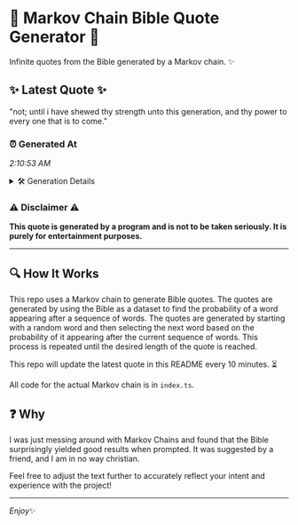 # 📖 Markov Chain Bible Quote Generator 📖

Infinite quotes from the Bible generated by a Markov chain. ✨

## ✨ Latest Quote ✨
"not; until i have shewed thy strength unto this generation, and thy power to every one that is to come."

### ⏰ Generated At
*2:10:53 AM*

<details>
    <summary>🛠️ Generation Details</summary>
    <p>
        <strong>🌱 Seed:</strong> not;<br>
        <strong>🔄 Iterations:</strong> 19<br>
        <strong>📜 Context History:</strong><br>[ not; ]: until<br>[ not;, until ]: i<br>[ not;, until, i ]: have<br>[ not;, until, i, have ]: shewed<br>[ not;, until, i, have, shewed ]: thy<br>[ not;, until, i, have, shewed, thy ]: strength<br>[ until, i, have, shewed, thy, strength ]: unto<br>[ i, have, shewed, thy, strength, unto ]: this<br>[ have, shewed, thy, strength, unto, this ]: generation,<br>[ shewed, thy, strength, unto, this, generation, ]: and<br>[ thy, strength, unto, this, generation,, and ]: thy<br>[ strength, unto, this, generation,, and, thy ]: power<br>[ unto, this, generation,, and, thy, power ]: to<br>[ this, generation,, and, thy, power, to ]: every<br>[ generation,, and, thy, power, to, every ]: one<br>[ and, thy, power, to, every, one ]: that<br>[ thy, power, to, every, one, that ]: is<br>[ power, to, every, one, that, is ]: to<br>[ to, every, one, that, is, to ]: come.<br>
    </p>
</details>

### ⚠️ Disclaimer ⚠️
**This quote is generated by a program and is not to be taken seriously. It is purely for entertainment purposes.**

---

## 🔍 How It Works

This repo uses a Markov chain to generate Bible quotes. The quotes are generated by using the Bible as a dataset to find the probability of a word appearing after a sequence of words. The quotes are generated by starting with a random word and then selecting the next word based on the probability of it appearing after the current sequence of words. This process is repeated until the desired length of the quote is reached.

This repo will update the latest quote in this README every 10 minutes. ⏳

All code for the actual Markov chain is in `index.ts`.

## ❓ Why

I was just messing around with Markov Chains and found that the Bible surprisingly yielded good results when prompted. 
It was suggested by a friend, and I am in no way christian.

Feel free to adjust the text further to accurately reflect your intent and experience with the project!

---

*Enjoy*✨
